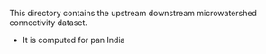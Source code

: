 This directory contains the upstream downstream microwatershed connectivity dataset.

- It is computed for pan India
